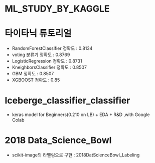 # ML_STUDY_BY_KAGGLE

# 타이타닉 튜토리얼
- RandomForestClassifier  정확도 : 0.8134
- voting 분류기 정확도 :  0.8769
- LogisticRegression 정확도 : 0.8731
- KneighborsClassifier 정확도 : 0.8507
- GBM 정확도 : 0.8507
- XGBOOST 정확도 : 0.85

# Iceberge_classifier_classifier
- keras model for Beginners(0.210 on LB) + EDA + R&D ,with Google Colab

# 2018 Data_Science_Bowl
- scikit-image의 라벨링으로 구현 : 2018DatScienceBowl_Labeling

